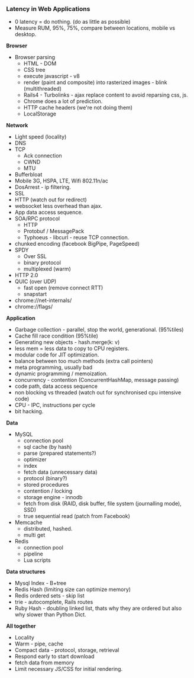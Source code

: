 ### Latency in Web Applications

* 0 latency = do nothing. (do as little as possible)
* Measure RUM, 95%, 75%, compare between locations, mobile vs desktop.

__Browser__

* Browser parsing 
  * HTML - DOM
  * CSS tree
  * execute javascript - v8
  * render (paint and composite) into rasterized images - blink (multithreaded)
  * Rails4 - Turbolinks - ajax replace content to avoid reparsing css, js.
  * Chrome does a lot of prediction.
  * HTTP cache headers (we're not doing them)
  * LocalStorage
 
__Network__

* Light speed (locality)
* DNS
* TCP 
  - Ack connection
  - CWND
  - MTU
* Bufferbloat
* Mobile 3G, HSPA, LTE, Wifi 802.11n/ac
* DosArrest - ip filtering.
* SSL
* HTTP (watch out for redirect)
* websocket less overhead than ajax.
* App data access sequence.
* SOA/RPC protocol
  * HTTP
  * Protobuf / MessagePack
  * Typhoeus - libcurl - reuse TCP connection.
* chunked encoding (facebook BigPipe, PageSpeed)
* SPDY
  * Over SSL
  * binary protocol
  * multiplexed (warm)
* HTTP 2.0
* QUIC (over UDP)
  * fast open (remove connect RTT)
  * snapstart 
* chrome://net-internals/ 
* chrome://flags/

__Application__

* Garbage collection - parallel, stop the world, generational. (95%tiles)
* Cache fill race condition (95%tile)
* Generating new objects - hash.merge(k: v)
* less mem = less data to copy to CPU registers.
* modular code for JIT optimization.
* balance between too much methods (extra call pointers)
* meta programming, usually bad 
* dynamic programming / memoization.
* concurrency - contention (ConcurrentHashMap, message passing)
* code path, data access sequence
* non blocking vs threaded (watch out for synchronised cpu intensive code)
* CPU - IPC, instructions per cycle
* bit hacking.

__Data__

* MySQL 
  * connection pool
  * sql cache (by hash)
  * parse (prepared statements?)
  * optimizer
  * index
  * fetch data (unnecessary data)
  * protocol (binary?)
  * stored procedures
  * contention / locking
  * storage engine - innodb
  * fetch from disk (RAID, disk buffer, file system (journalling mode), SSD)
  * true sequential read (patch from Facebook)
* Memcache
  * distributed, hashed.
  * multi get
* Redis
  * connection pool
  * pipeline
  * Lua scripts
  
__Data structures__

* Mysql Index - B+tree
* Redis Hash (limiting size can optimize memory)
* Redis ordered sets - skip list
* trie - autocomplete, Rails routes
* Ruby Hash - doubling linked list, thats why they are ordered but also why slower than Python Dict.

__All together__

  * Locality
  * Warm - pipe, cache
  * Compact data - protocol, storage, retrieval
  * Respond early to start download
  * fetch data from memory
  * Limit necessary JS/CSS for initial rendering.
